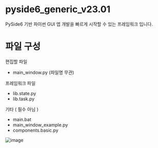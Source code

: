 # pyside6_generic_v23.01
PySide6 기반 파이썬 GUI 앱 개발을 빠르게 시작할 수 있는 프레임워크 입니다.


# 파일 구성
편집할 파일
 - main_window.py (파일명 무관)

프레임워크 파일
 - lib.state.py
 - lib.task.py

기타 ( 필수 아님 )
 - main.bat
 - main_window_example.py
 - components.basic.py

![image](https://github.com/active0831/pyside6_generic_v23.01/assets/91447903/a177d048-6c65-487e-8e99-4881f49af6aa)
